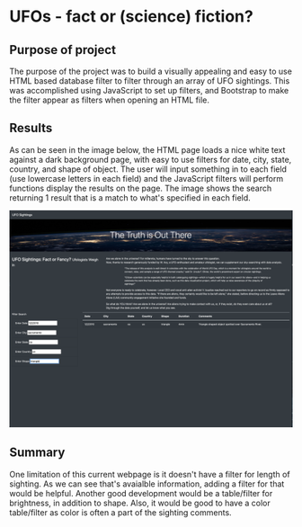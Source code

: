 # UFOs - fact or (science) fiction?

## Purpose of project

The purpose of the project was to build a visually appealing and easy to use HTML based database filter to filter through an array of UFO sightings. This was accomplished using JavaScript to set up filters, and Bootstrap to make the filter appear as filters when opening an HTML file. 

## Results

As can be seen in the image below, the HTML page loads a nice white text against a dark background page, with easy to use filters for date, city, state, country, and shape of object. The user will input something in to each field (use lowercase letters in each field) and the JavaScript filters will perform functions display the results on the page. The image shows the search returning 1 result that is a match to what's specified in each field. 

![alt text](https://github.com/Jgray353/UFOs/blob/main/static/images/ufosite.png)

## Summary 

One limitation of this current webpage is it doesn't have a filter for length of sighting. As we can see that's avaialble information, adding a filter for that would be helpful. Another good development would be a table/filter for brightness, in addition to shape. Also, it would be good to have a color table/filter as color is often a part of the sighting comments. 

